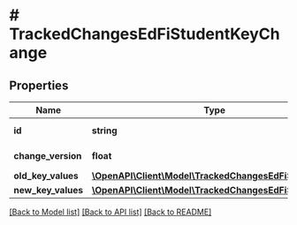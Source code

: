 # # TrackedChangesEdFiStudentKeyChange

## Properties

Name | Type | Description | Notes
------------ | ------------- | ------------- | -------------
**id** | **string** | Resource identifier | [optional]
**change_version** | **float** | Change version | [optional]
**old_key_values** | [**\OpenAPI\Client\Model\TrackedChangesEdFiStudentKey**](TrackedChangesEdFiStudentKey.md) |  | [optional]
**new_key_values** | [**\OpenAPI\Client\Model\TrackedChangesEdFiStudentKey**](TrackedChangesEdFiStudentKey.md) |  | [optional]

[[Back to Model list]](../../README.md#models) [[Back to API list]](../../README.md#endpoints) [[Back to README]](../../README.md)
